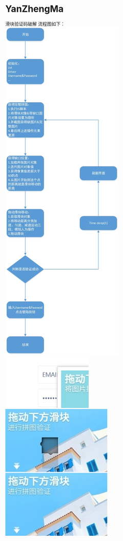 # YanZhengMa
滑块验证码破解
流程图如下：
![流程图](doc/滑块验证码.jpg)
![流程图](captcha1.png)
![流程图](captcha_up.png)
![流程图](captcha_down.png)
